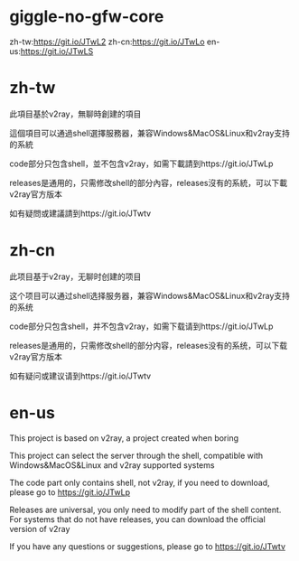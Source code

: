 # giggle-no-gfw-core

zh-tw:https://git.io/JTwL2
zh-cn:https://git.io/JTwLo
en-us:https://git.io/JTwLS


# zh-tw

此項目基於v2ray，無聊時創建的項目

這個項目可以通過shell選擇服務器，兼容Windows&MacOS&Linux和v2ray支持的系統

code部分只包含shell，並不包含v2ray，如需下載請到https://git.io/JTwLp

releases是通用的，只需修改shell的部分內容，releases沒有的系統，可以下載v2ray官方版本

如有疑問或建議請到https://git.io/JTwtv


# zh-cn

此项目基于v2ray，无聊时创建的项目

这个项目可以通过shell选择服务器，兼容Windows&MacOS&Linux和v2ray支持的系统

code部分只包含shell，并不包含v2ray，如需下载请到https://git.io/JTwLp

releases是通用的，只需修改shell的部分内容，releases没有的系统，可以下载v2ray官方版本

如有疑问或建议请到https://git.io/JTwtv

# en-us

This project is based on v2ray, a project created when boring

This project can select the server through the shell, compatible with Windows&MacOS&Linux and v2ray supported systems

The code part only contains shell, not v2ray, if you need to download, please go to https://git.io/JTwLp

Releases are universal, you only need to modify part of the shell content. For systems that do not have releases, you can download the official version of v2ray

If you have any questions or suggestions, please go to https://git.io/JTwtv
